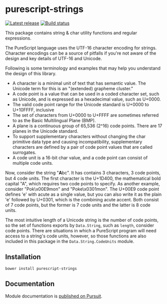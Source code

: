 # purescript-strings

[![Latest release](http://img.shields.io/github/release/purescript/purescript-strings.svg)](https://github.com/purescript/purescript-strings/releases)
[![Build status](https://travis-ci.org/purescript/purescript-strings.svg?branch=master)](https://travis-ci.org/purescript/purescript-strings)

This package contains string & char utility functions and regular expressions.

The PureScript language uses the UTF-16 character encoding for strings. Character encodings can be a source of pitfalls if you're not aware of the design and key details of UTF-16 and Unicode.

Following is some terminology and examples that may help you understand the design of this library.

- A character is a minimal unit of text that has semantic value. The Unicode term for this is an "(extended) grapheme cluster."
- A code point is a value that can be used in a coded character set, such as Unicode, and is expressed as a hexadecimal value, such as U+0000.
- The valid code point range for the Unicode standard is U+0000 to U+10FFFF, inclusive
- The set of characters from U+0000 to U+FFFF are sometimes referred to as the Basic Multilingual Plane (BMP).
- A plane is a continuous group of 65,536 (2^16) code points. There are 17 planes in the Unicode standard.
- To support supplementary characters without changing the char primitive data type and causing incompatibility, supplementary characters are defined by a pair of code point values that are called surrogates.
- A code unit is a 16-bit char value, and a code point can consist of multiple code units.

Now, consider the string "𝐀bc". It has contains 3 characters, 3 code points, but 4 code units. The first character is the U+1D400, the mathematical bold capital "A", which requires two code points to specify. As another example, consider "Pok\x00E9mon" and "Poke\x0301mon". The U+00E9 code point defines 'e' with acute as a single value, but you can also write it as the plain 'e' followed by U+0301, which is the combining acute accent. Both consist of 7 code points, but the former is 7 code units and the latter is 8 code units.

The most intuitive length of a Unicode string is the number of code points, so the set of functions exports by `Data.String`, such as `length`, consider code points. There are situations in which a PureScript program will need access to a string's code units, however, so those functions are also included in this package in the `Data.String.CodeUnits` module.


## Installation

```
bower install purescript-strings
```

## Documentation

Module documentation is [published on Pursuit](http://pursuit.purescript.org/packages/purescript-strings).
